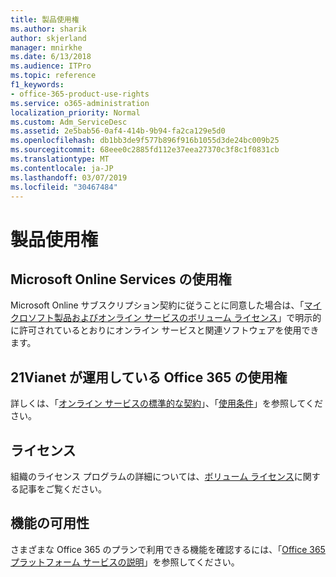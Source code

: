 ```yaml
---
title: 製品使用権
ms.author: sharik
author: skjerland
manager: mnirkhe
ms.date: 6/13/2018
ms.audience: ITPro
ms.topic: reference
f1_keywords:
- office-365-product-use-rights
ms.service: o365-administration
localization_priority: Normal
ms.custom: Adm_ServiceDesc
ms.assetid: 2e5bab56-0af4-414b-9b94-fa2ca129e5d0
ms.openlocfilehash: db1bb3de9f577b896f916b1055d3de24bc009b25
ms.sourcegitcommit: 68eee0c2885fd112e37eea27370c3f8c1f0831cb
ms.translationtype: MT
ms.contentlocale: ja-JP
ms.lasthandoff: 03/07/2019
ms.locfileid: "30467484"
---
```

# <a name="product-use-rights"></a>製品使用権

## <a name="microsoft-online-services-use-rights"></a>Microsoft Online Services の使用権

Microsoft Online サブスクリプション契約に従うことに同意した場合は、「[マイクロソフト製品およびオンライン サービスのボリューム ライセンス](https://www.microsoft.com/licensing/products/products.aspx)」で明示的に許可されているとおりにオンライン サービスと関連ソフトウェアを使用できます。
  
## <a name="office-365-operated-by-21vianet-use-rights"></a>21Vianet が運用している Office 365 の使用権

詳しくは、「[オンライン サービスの標準的な契約](http://www.21vbluecloud.com/office365/O365-AgreeWebDir/)」、「[使用条件](http://www.21vbluecloud.com/office365/O365-TOU/)」を参照してください。
  
## <a name="licensing"></a>ライセンス

組織のライセンス プログラムの詳細については、[ボリューム ライセンス](https://go.microsoft.com/fwlink/?LinkId=393693)に関する記事をご覧ください。
  
## <a name="feature-availability"></a>機能の可用性

さまざまな Office 365 のプランで利用できる機能を確認するには、「[Office 365 プラットフォーム サービスの説明](https://technet.microsoft.com/en-us/library/office-365-platform-service-description.aspx)」を参照してください。
  

